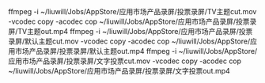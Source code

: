 ffmpeg -i ~/liuwill/Jobs/AppStore/应用市场产品录屏/投票录屏/TV主题cut.mov -vcodec copy -acodec cop ~/liuwill/Jobs/AppStore/应用市场产品录屏/投票录屏/TV主题out.mp4
ffmpeg -i ~/liuwill/Jobs/AppStore/应用市场产品录屏/投票录屏/默认主题cut.mov -vcodec copy -acodec cop ~/liuwill/Jobs/AppStore/应用市场产品录屏/投票录屏/默认主题out.mp4
ffmpeg -i ~/liuwill/Jobs/AppStore/应用市场产品录屏/投票录屏/文字投票cut.mov -vcodec copy -acodec cop ~/liuwill/Jobs/AppStore/应用市场产品录屏/投票录屏/文字投票out.mp4

